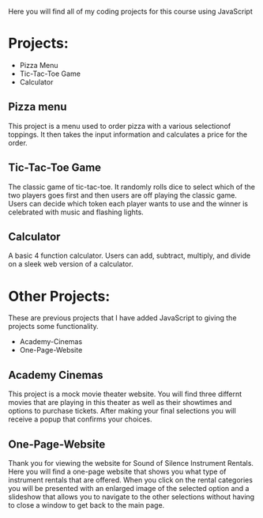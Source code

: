 Here you will find all of my coding projects for this course using JavaScript

# **Projects:**
* Pizza Menu
* Tic-Tac-Toe Game
* Calculator

## **Pizza menu**

This project is a menu used to order pizza with a various selectionof toppings. It then takes the input information and calculates a price for the order.

## **Tic-Tac-Toe Game**

The classic game of tic-tac-toe. It randomly rolls dice to select which of the two players goes first and then users are off playing the classic game. Users can decide which token each player wants to use and the winner is celebrated with music and flashing lights.

## **Calculator**

A basic 4 function calculator. Users can add, subtract, multiply, and divide on a sleek web version of a calculator.

# **Other Projects:**
These are previous projects that I have added JavaScript to giving the projects some functionality.

* Academy-Cinemas
* One-Page-Website

## **Academy Cinemas**

This project is a mock movie theater website. You will find three differnt movies that are playing in this theater as well as their showtimes and options to purchase tickets. After making your final selections you will receive a popup that confirms your choices.

## **One-Page-Website**

Thank you for viewing the website for Sound of Silence Instrument Rentals. Here you will find a one-page website that shows you what type of instrument rentals that are offered. When you click on the rental categories you will be presented with an enlarged image of the selected option and a slideshow that allows you to navigate to the other selections without having to close a window to get back to the main page.